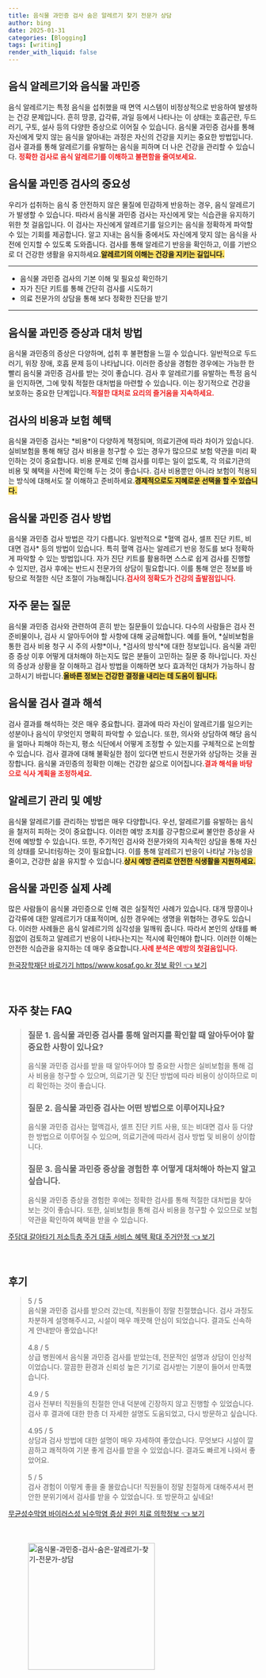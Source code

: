 ```yaml
---
title: 음식물 과민증 검사 숨은 알레르기 찾기 전문가 상담
author: bing
date: 2025-01-31
categories: [Blogging]
tags: [writing]
render_with_liquid: false
---
```



<h2 id='음식_알레르기_의_정의'>음식 알레르기와 음식물 과민증</h2>

<p>음식 알레르기는 특정 음식을 섭취했을 때 면역 시스템이 비정상적으로 반응하여 발생하는 건강 문제입니다. 흔히 땅콩, 갑각류, 과일 등에서 나타나는 이 상태는 호흡곤란, 두드러기, 구토, 설사 등의 다양한 증상으로 이어질 수 있습니다. 음식물 과민증 검사를 통해 자신에게 맞지 않는 음식을 알아내는 과정은 자신의 건강을 지키는 중요한 방법입니다. 검사 결과를 통해 알레르기를 유발하는 음식을 피하며 더 나은 건강을 관리할 수 있습니다. <b><span style="color: #ee2323;">정확한 검사로 음식 알레르기를 이해하고 불편함을 줄여보세요.</span></b></p>

<h2 id='음식물_과민증_검사의_중요성'>음식물 과민증 검사의 중요성</h2>

<p>우리가 섭취하는 음식 중 안전하지 않은 물질에 민감하게 반응하는 경우, 음식 알레르기가 발생할 수 있습니다. 따라서 음식물 과민증 검사는 자신에게 맞는 식습관을 유지하기 위한 첫 걸음입니다. 이 검사는 자신에게 알레르기를 일으키는 음식을 정확하게 파악할 수 있는 기회를 제공합니다. 알고 지내는 음식들 중에서도 자신에게 맞지 않는 음식을 사전에 인지할 수 있도록 도와줍니다. 검사를 통해 알레르기 반응을 확인하고, 이를 기반으로 더 건강한 생활을 유지하세요.<b><span style="background-color: #ffe066;">알레르기의 이해는 건강을 지키는 길입니다.</span></b></p>

<hr />

<ul>
    <li>음식물 과민증 검사의 기본 이해 및 필요성 확인하기</li>
    <li>자가 진단 키트를 통해 간단히 검사를 시도하기</li>
    <li>의료 전문가의 상담을 통해 보다 정확한 진단을 받기</li>
</ul>

<hr />

<h2 id='음식물_과민증_증상과_대처'>음식물 과민증 증상과 대처 방법</h2>

<p>음식물 과민증의 증상은 다양하며, 섭취 후 불편함을 느낄 수 있습니다. 일반적으로 두드러기, 위장 장애, 호흡 문제 등이 나타납니다. 이러한 증상을 경험한 경우에는 가능한 한 빨리 음식물 과민증 검사를 받는 것이 좋습니다. 검사 후 알레르기를 유발하는 특정 음식을 인지하면, 그에 맞춰 적절한 대처법을 마련할 수 있습니다. 이는 장기적으로 건강을 보호하는 중요한 단계입니다.<b><span style="color: #ee2323;">적절한 대처로 요리의 즐거움을 지속하세요.</span></b></p>

<h2 id='검사의_비용_및_보험_혜택'>검사의 비용과 보험 혜택</h2>

<p>음식물 과민증 검사는 *비용*이 다양하게 책정되며, 의료기관에 따라 차이가 있습니다. 실비보험을 통해 해당 검사 비용을 청구할 수 있는 경우가 많으므로 보험 약관을 미리 확인하는 것이 중요합니다. 비용 문제로 인해 검사를 미루는 일이 없도록, 각 의료기관의 비용 및 혜택을 사전에 확인해 두는 것이 좋습니다. 검사 비용뿐만 아니라 보험이 적용되는 방식에 대해서도 잘 이해하고 준비하세요.<b><span style="background-color: #ffe066;">경제적으로도 지혜로운 선택을 할 수 있습니다.</span></b></p>

<h2 id='음식물_과민증_검사_방법'>음식물 과민증 검사 방법</h2>

<p>음식물 과민증 검사 방법은 각기 다릅니다. 일반적으로 *혈액 검사, 셀프 진단 키트, 비대면 검사* 등의 방법이 있습니다. 특히 혈액 검사는 알레르기 반응 정도를 보다 정확하게 파악할 수 있는 방법입니다. 자가 진단 키트를 활용하면 스스로 쉽게 검사를 진행할 수 있지만, 검사 후에는 반드시 전문가의 상담이 필요합니다. 이를 통해 얻은 정보를 바탕으로 적절한 식단 조절이 가능해집니다.<b><span style="color: #ee2323;">검사의 정확도가 건강의 출발점입니다.</span></b></p>

<h2 id='자주_묻는_질문'>자주 묻는 질문</h2>

<p>음식물 과민증 검사와 관련하여 흔히 받는 질문들이 있습니다. 다수의 사람들은 검사 전 준비물이나, 검사 시 알아두어야 할 사항에 대해 궁금해합니다. 예를 들어, *실비보험을 통한 검사 비용 청구 시 주의 사항*이나, *검사의 방식*에 대한 정보입니다. 음식물 과민증 증상 이후 어떻게 대처해야 하는지도 많은 분들이 고민하는 질문 중 하나입니다. 자신의 증상과 상황을 잘 이해하고 검사 방법을 이해하면 보다 효과적인 대처가 가능하니 참고하시기 바랍니다.<b><span style="background-color: #ffe066;">올바른 정보는 건강한 결정을 내리는 데 도움이 됩니다.</span></b></p>

<h2 id='음식물_검사_결과_해석'>음식물 검사 결과 해석</h2>

<p>검사 결과를 해석하는 것은 매우 중요합니다. 결과에 따라 자신이 알레르기를 일으키는 성분이나 음식이 무엇인지 명확히 파악할 수 있습니다. 또한, 의사와 상담하여 해당 음식을 얼마나 피해야 하는지, 평소 식단에서 어떻게 조정할 수 있는지를 구체적으로 논의할 수 있습니다. 검사 결과에 대해 불확실한 점이 있다면 반드시 전문가와 상담하는 것을 권장합니다. 음식물 과민증의 정확한 이해는 건강한 삶으로 이어집니다.<b><span style="color: #ee2323;">결과 해석을 바탕으로 식사 계획을 조정하세요.</span></b></p>

<h2 id='알레르기_관리_및_예방'>알레르기 관리 및 예방</h2>

<p>음식물 알레르기를 관리하는 방법은 매우 다양합니다. 우선, 알레르기를 유발하는 음식을 철저히 피하는 것이 중요합니다. 이러한 예방 조치를 강구함으로써 불안한 증상을 사전에 예방할 수 있습니다. 또한, 주기적인 검사와 전문가와의 지속적인 상담을 통해 자신의 상태를 모니터링하는 것이 필요합니다. 이를 통해 알레르기 반응이 나타날 가능성을 줄이고, 건강한 삶을 유지할 수 있습니다.<b><span style="background-color: #ffe066;">상시 예방 관리로 안전한 식생활을 지원하세요.</span></b></p>

<h2 id='음식물_과민증_실제_사례'>음식물 과민증 실제 사례</h2>

<p>많은 사람들이 음식물 과민증으로 인해 겪은 실질적인 사례가 있습니다. 대개 땅콩이나 갑각류에 대한 알레르기가 대표적이며, 심한 경우에는 생명을 위협하는 경우도 있습니다. 이러한 사례들은 음식 알레르기의 심각성을 일깨워 줍니다. 따라서 본인의 상태를 빠짐없이 검토하고 알레르기 반응이 나타나는지는 적시에 확인해야 합니다. 이러한 이해는 안전한 식습관을 유지하는 데 매우 중요합니다.<b><span style="color: #ee2323;">사례 분석은 예방의 첫걸음입니다.</span></b></p>


<p><a class="click-button" title="한국장학재단 바로가기 https//www.kosaf.go.kr 정보 확인" href="https://aptwhite.github.io/posts/%ED%95%9C%EA%B5%AD%EC%9E%A5%ED%95%99%EC%9E%AC%EB%8B%A8-%EB%B0%94%EB%A1%9C%EA%B0%80%EA%B8%B0-httpswww.kosaf.go.kr-%EC%A0%95%EB%B3%B4-%ED%99%95%EC%9D%B8/" rel="dofollow">한국장학재단 바로가기 https//www.kosaf.go.kr 정보 확인 👈 보기</a></p><br>
<h2 id='자주_찾는_FAQ'>자주 찾는 FAQ</h2>
<div itemscope="" itemtype="https://schema.org/FAQPage"> 
<blockquote> 
<div itemscope="" itemprop="mainEntity" itemtype="https://schema.org/Question"> 
<h3 itemprop="name">질문 1. 음식물 과민증 검사를 통해 알러지를 확인할 때 알아두어야 할 중요한 사항이 있나요?</h3> 
<div itemscope="" itemprop="acceptedAnswer" itemtype="https://schema.org/Answer"> 
<span itemprop="text"> 
<p>음식물 과민증 검사를 받을 때 알아두어야 할 중요한 사항은 실비보험을 통해 검사 비용을 청구할 수 있으며, 의료기관 및 진단 방법에 따라 비용이 상이하므로 미리 확인하는 것이 좋습니다.</p> 
</span> 
</div> 
</div> 
<div itemscope="" itemprop="mainEntity" itemtype="https://schema.org/Question"> 
<h3 itemprop="name">질문 2. 음식물 과민증 검사는 어떤 방법으로 이루어지나요?</h3> 
<div itemscope="" itemprop="acceptedAnswer" itemtype="https://schema.org/Answer"> 
<span itemprop="text"> 
<p>음식물 과민증 검사는 혈액검사, 셀프 진단 키트 사용, 또는 비대면 검사 등 다양한 방법으로 이루어질 수 있으며, 의료기관에 따라서 검사 방법 및 비용이 상이합니다.</p> 
</span> 
</div> 
</div> 
<div itemscope="" itemprop="mainEntity" itemtype="https://schema.org/Question"> 
<h3 itemprop="name">질문 3. 음식물 과민증 증상을 경험한 후 어떻게 대처해아 하는지 알고 싶습니다.</h3> 
<div itemscope="" itemprop="acceptedAnswer" itemtype="https://schema.org/Answer"> 
<span itemprop="text"> 
<p>음식물 과민증 증상을 경험한 후에는 정확한 검사를 통해 적절한 대처법을 찾아보는 것이 좋습니다. 또한, 실비보험을 통해 검사 비용을 청구할 수 있으므로 보험 약관을 확인하여 혜택을 받을 수 있습니다.</p> 
</span> 
</div> 
</div> 
</blockquote> 
</div>
<p><a class="click-button" title="주담대 갈아타기 저소득층 주거 대출 서비스 혜택 확대 주거안정" href="https://aptwhite.github.io/posts/%EC%A3%BC%EB%8B%B4%EB%8C%80-%EA%B0%88%EC%95%84%ED%83%80%EA%B8%B0-%EC%A0%80%EC%86%8C%EB%93%9D%EC%B8%B5-%EC%A3%BC%EA%B1%B0-%EB%8C%80%EC%B6%9C-%EC%84%9C%EB%B9%84%EC%8A%A4-%ED%98%9C%ED%83%9D-%ED%99%95%EB%8C%80-%EC%A3%BC%EA%B1%B0%EC%95%88%EC%A0%95/" rel="dofollow">주담대 갈아타기 저소득층 주거 대출 서비스 혜택 확대 주거안정 👈 보기</a></p><br>
<h2 id='후기'>후기</h2>
<div itemscope itemtype="https://schema.org/Product">
  <blockquote>
  <div itemprop="review" itemscope itemtype="https://schema.org/Review">
      <div itemprop="reviewRating" itemscope itemtype="https://schema.org/Rating"> <span itemprop="ratingValue">5</span> / <span itemprop="bestRating">5</span> </div>
      <span itemprop="reviewBody">음식물 과민증 검사를 받으러 갔는데, 직원들이 정말 친절했습니다. 검사 과정도 차분하게 설명해주시고, 시설이 매우 깨끗해 안심이 되었습니다. 결과도 신속하게 안내받아 좋았습니다!</span>
  </div>
  <br>
  <div itemprop="review" itemscope itemtype="https://schema.org/Review">
      <div itemprop="reviewRating" itemscope itemtype="https://schema.org/Rating"> <span itemprop="ratingValue">4.8</span> / <span itemprop="bestRating">5</span> </div>
      <span itemprop="reviewBody">상급 병원에서 음식물 과민증 검사를 받았는데, 전문적인 설명과 상담이 인상적이었습니다. 깔끔한 환경과 신뢰성 높은 기기로 검사받는 기분이 들어서 만족했습니다.</span>
  </div>
  <br>
  <div itemprop="review" itemscope itemtype="https://schema.org/Review">
      <div itemprop="reviewRating" itemscope itemtype="https://schema.org/Rating"> <span itemprop="ratingValue">4.9</span> / <span itemprop="bestRating">5</span> </div>
      <span itemprop="reviewBody">검사 전부터 직원들의 친절한 안내 덕분에 긴장하지 않고 진행할 수 있었습니다. 검사 후 결과에 대한 한층 더 자세한 설명도 도움되었고, 다시 방문하고 싶습니다.</span>
  </div>
  <br>
  <div itemprop="review" itemscope itemtype="https://schema.org/Review">
      <div itemprop="reviewRating" itemscope itemtype="https://schema.org/Rating"> <span itemprop="ratingValue">4.95</span> / <span itemprop="bestRating">5</span> </div>
      <span itemprop="reviewBody">상담과 검사 방법에 대한 설명이 매우 자세하여 좋았습니다. 무엇보다 시설이 깔끔하고 쾌적하여 기분 좋게 검사를 받을 수 있었습니다. 결과도 빠르게 나와서 좋았어요.</span>
  </div>
  <br>
  <div itemprop="review" itemscope itemtype="https://schema.org/Review">
      <div itemprop="reviewRating" itemscope itemtype="https://schema.org/Rating"> <span itemprop="ratingValue">5</span> / <span itemprop="bestRating">5</span> </div>
      <span itemprop="reviewBody">검사 경험이 이렇게 좋을 줄 몰랐습니다! 직원들이 정말 친절하게 대해주셔서 편안한 분위기에서 검사를 받을 수 있었습니다. 또 방문하고 싶네요!</span>
  </div>
  </blockquote>
</div>
<p><a class="click-button" title="무균성수막염 바이러스성 뇌수막염 증상 원인 치료 의학정보" href="https://aptwhite.github.io/posts/%EB%AC%B4%EA%B7%A0%EC%84%B1%EC%88%98%EB%A7%89%EC%97%BC-%EB%B0%94%EC%9D%B4%EB%9F%AC%EC%8A%A4%EC%84%B1-%EB%87%8C%EC%88%98%EB%A7%89%EC%97%BC-%EC%A6%9D%EC%83%81-%EC%9B%90%EC%9D%B8-%EC%B9%98%EB%A3%8C-%EC%9D%98%ED%95%99%EC%A0%95%EB%B3%B4/" rel="dofollow">무균성수막염 바이러스성 뇌수막염 증상 원인 치료 의학정보 👈 보기</a></p><br>
<figure class="image"><img src="https://aptwhite.github.io/assets/img/thumbnail/음식물-과민증-검사-숨은-알레르기-찾기-전문가-상담.webp" alt="음식물-과민증-검사-숨은-알레르기-찾기-전문가-상담" width="256" height="256"></figure>